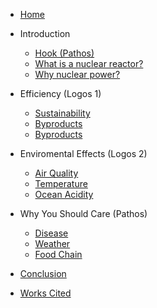 <!-- docs/sidebar.md -->


* [Home](./)

* Introduction
  * [Hook (Pathos)](./Introduction/Hook/index)
  * [What is a nuclear reactor?](./Introduction/Nuclear_Reactor/index)
  * [Why nuclear power?](./Introduction/Nuclear_Power/index)

* Efficiency (Logos 1)
  * [Sustainability](./Efficiency/Sustainability/index)
  * [Byproducts](./Efficiency/Byproducts/index)
  * [Byproducts](./Efficiency/Byproducts/index)

* Enviromental Effects (Logos 2)
  * [Air Quality](./Enviromental_Effects/Air_Quality/index)
  * [Temperature](./Enviromental_Effects/Temperature/index)
  * [Ocean Acidity](./Enviromental_Effects/Ocean_Acidity/index)

* Why You Should Care (Pathos)
  * [Disease](./Why_Care/Disease/index)
  * [Weather](./Why_Care/Weather/index)
  * [Food Chain](./Why_Care/Food_Chain/index)

* [Conclusion](./Conclusion/index)

* [Works Cited](./Works_Cited/index)
